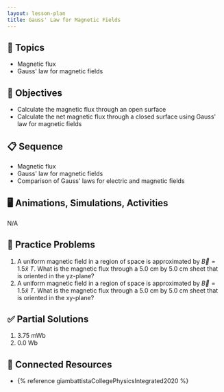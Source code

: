 ```yaml
---
layout: lesson-plan
title: Gauss' Law for Magnetic Fields
---
```


## 🔖 Topics

* Magnetic flux
* Gauss' law for magnetic fields

## 🎯 Objectives

* Calculate the magnetic flux through an open surface
* Calculate the net magnetic flux through a closed surface using Gauss' law for magnetic fields

## 📋 Sequence

* Magnetic flux
* Gauss' law for magnetic fields
* Comparison of Gauss' laws for electric and magnetic fields

## 🖥️ Animations, Simulations, Activities

N/A

## 📝 Practice Problems

1. A uniform magnetic field in a region of space is approximated by $\vec{B} = 1.5 \hat{x} \: T$. What is the magnetic flux through a 5.0 cm by 5.0 cm sheet that is oriented in the yz-plane?
2. A uniform magnetic field in a region of space is approximated by $\vec{B} = 1.5 \hat{x} \: T$. What is the magnetic flux through a 5.0 cm by 5.0 cm sheet that is oriented in the xy-plane?

## ✅ Partial Solutions

1. 3.75 mWb
2. 0.0 Wb

## 📘 Connected Resources

* {% reference giambattistaCollegePhysicsIntegrated2020 %}
